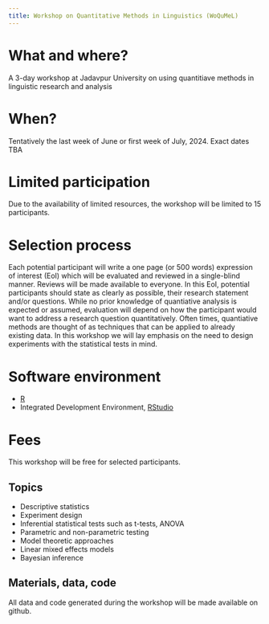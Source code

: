 ```yaml
---
title: Workshop on Quantitative Methods in Linguistics (WoQuMeL)
---
```


# What and where?
A 3-day workshop at Jadavpur University on using quantitiave methods in linguistic research and analysis

# When?
Tentatively the last week of June or first week of July, 2024. Exact dates TBA

# Limited participation
Due to the availability of limited resources, the workshop will be limited to 15 participants.

# Selection process
Each potential participant will write a one page (or 500 words) expression of interest (EoI) which will be evaluated and reviewed in a single-blind manner. Reviews will be made available to everyone. In this EoI, potential participants should state as clearly as possible, their research statement and/or questions. While no prior knowledge of quantiative analysis is expected or assumed, evaluation will depend on how the participant would want to address a research question quantitatively. Often times, quantiative methods are thought of as techniques that can be applied to already existing data. In this workshop we will lay emphasis on the need to design experiments with the statistical tests in mind.

# Software environment
- [R](https://www.r-project.org)
- Integrated Development Environment, [RStudio](https://posit.co)

# Fees
This workshop will be free for selected participants.

## Topics
- Descriptive statistics
- Experiment design
- Inferential statistical tests such as t-tests, ANOVA
- Parametric and non-parametric testing
- Model theoretic approaches
- Linear mixed effects models
- Bayesian inference

## Materials, data, code
All data and code generated during the workshop will be made available on github.


